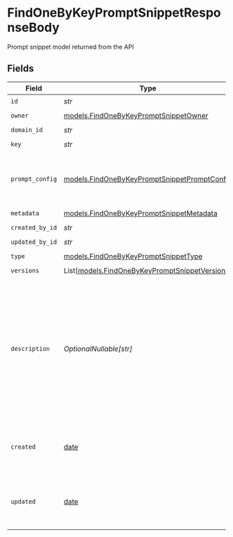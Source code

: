 # FindOneByKeyPromptSnippetResponseBody

Prompt snippet model returned from the API


## Fields

| Field                                                                                                                                                              | Type                                                                                                                                                               | Required                                                                                                                                                           | Description                                                                                                                                                        |
| ------------------------------------------------------------------------------------------------------------------------------------------------------------------ | ------------------------------------------------------------------------------------------------------------------------------------------------------------------ | ------------------------------------------------------------------------------------------------------------------------------------------------------------------ | ------------------------------------------------------------------------------------------------------------------------------------------------------------------ |
| `id`                                                                                                                                                               | *str*                                                                                                                                                              | :heavy_check_mark:                                                                                                                                                 | N/A                                                                                                                                                                |
| `owner`                                                                                                                                                            | [models.FindOneByKeyPromptSnippetOwner](../models/findonebykeypromptsnippetowner.md)                                                                               | :heavy_check_mark:                                                                                                                                                 | N/A                                                                                                                                                                |
| `domain_id`                                                                                                                                                        | *str*                                                                                                                                                              | :heavy_check_mark:                                                                                                                                                 | N/A                                                                                                                                                                |
| `key`                                                                                                                                                              | *str*                                                                                                                                                              | :heavy_check_mark:                                                                                                                                                 | N/A                                                                                                                                                                |
| `prompt_config`                                                                                                                                                    | [models.FindOneByKeyPromptSnippetPromptConfig](../models/findonebykeypromptsnippetpromptconfig.md)                                                                 | :heavy_check_mark:                                                                                                                                                 | A list of messages compatible with the openAI schema                                                                                                               |
| `metadata`                                                                                                                                                         | [models.FindOneByKeyPromptSnippetMetadata](../models/findonebykeypromptsnippetmetadata.md)                                                                         | :heavy_check_mark:                                                                                                                                                 | N/A                                                                                                                                                                |
| `created_by_id`                                                                                                                                                    | *str*                                                                                                                                                              | :heavy_check_mark:                                                                                                                                                 | N/A                                                                                                                                                                |
| `updated_by_id`                                                                                                                                                    | *str*                                                                                                                                                              | :heavy_check_mark:                                                                                                                                                 | N/A                                                                                                                                                                |
| `type`                                                                                                                                                             | [models.FindOneByKeyPromptSnippetType](../models/findonebykeypromptsnippettype.md)                                                                                 | :heavy_check_mark:                                                                                                                                                 | N/A                                                                                                                                                                |
| `versions`                                                                                                                                                         | List[[models.FindOneByKeyPromptSnippetVersions](../models/findonebykeypromptsnippetversions.md)]                                                                   | :heavy_check_mark:                                                                                                                                                 | N/A                                                                                                                                                                |
| `description`                                                                                                                                                      | *OptionalNullable[str]*                                                                                                                                            | :heavy_minus_sign:                                                                                                                                                 | The prompt snippet’s description, meant to be displayable in the UI. Use this field to optionally store a long form explanation of the prompt for your own purpose |
| `created`                                                                                                                                                          | [date](https://docs.python.org/3/library/datetime.html#date-objects)                                                                                               | :heavy_minus_sign:                                                                                                                                                 | The date and time the resource was created                                                                                                                         |
| `updated`                                                                                                                                                          | [date](https://docs.python.org/3/library/datetime.html#date-objects)                                                                                               | :heavy_minus_sign:                                                                                                                                                 | The date and time the resource was last updated                                                                                                                    |